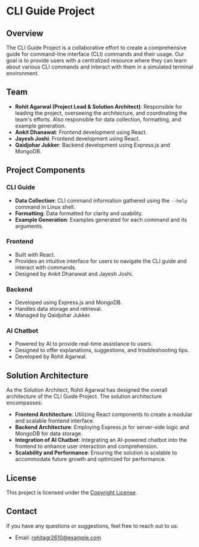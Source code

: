 # CLI Guide Project

## Overview

The CLI Guide Project is a collaborative effort to create a comprehensive guide for command-line interface (CLI) commands and their usage. Our goal is to provide users with a centralized resource where they can learn about various CLI commands and interact with them in a simulated terminal environment.

## Team

- **Rohit Agarwal (Project Lead & Solution Architect)**: Responsible for leading the project, overseeing the architecture, and coordinating the team's efforts. Also responsible for data collection, formatting, and example generation.
- **Ankit Dhanawat**: Frontend development using React.
- **Jayesh Joshi**: Frontend development using React.
- **Qaidjohar Jukker**: Backend development using Express.js and MongoDB.

## Project Components

### CLI Guide

- **Data Collection**: CLI command information gathered using the `--help` command in Linux shell.
- **Formatting**: Data formatted for clarity and usability.
- **Example Generation**: Examples generated for each command and its arguments.

### Frontend

- Built with React.
- Provides an intuitive interface for users to navigate the CLI guide and interact with commands.
- Designed by Ankit Dhanawat and Jayesh Joshi.

### Backend

- Developed using Express.js and MongoDB.
- Handles data storage and retrieval.
- Managed by Qaidjohar Jukker.

### AI Chatbot

- Powered by AI to provide real-time assistance to users.
- Designed to offer explanations, suggestions, and troubleshooting tips.
- Developed by Rohit Agarwal.

## Solution Architecture

As the Solution Architect, Rohit Agarwal has designed the overall architecture of the CLI Guide Project. The solution architecture encompasses:

- **Frontend Architecture**: Utilizing React components to create a modular and scalable frontend interface.
- **Backend Architecture**: Employing Express.js for server-side logic and MongoDB for data storage.
- **Integration of AI Chatbot**: Integrating an AI-powered chatbot into the frontend to enhance user interaction and comprehension.
- **Scalability and Performance**: Ensuring the solution is scalable to accommodate future growth and optimized for performance.



## License

This project is licensed under the [Copyright License](LICENSE).

## Contact

If you have any questions or suggestions, feel free to reach out to us:

- Email: [rohitagr2610@example.com](mailto:rohitagr2610@example.com)
